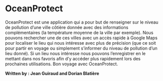 # OceanProtect

OceanProtect est une application qui a pour but de renseigner sur le niveau de pollution d’une ville
côtière donnée avec des informations complémentaires (la température moyenne de la ville par
exemple).
Nous pouvons rechercher une de ces villes avec un accès rapide à Google Maps pour localiser le
lieu qui nous intéresse avec plus de précision (que ce soit pour partir en voyage ou simplement
s’informer du niveau de pollution d’un lieu donné).
Si un lieu nous intéresse nous pouvons l’enregistrer en le mettant dans nos favoris afin d’y accéder
plus rapidement lors des prochaines utilisations.
Bon voyage avec OceanProtect.

**Written by : Jean Guiraud and Dorian Blatière**
